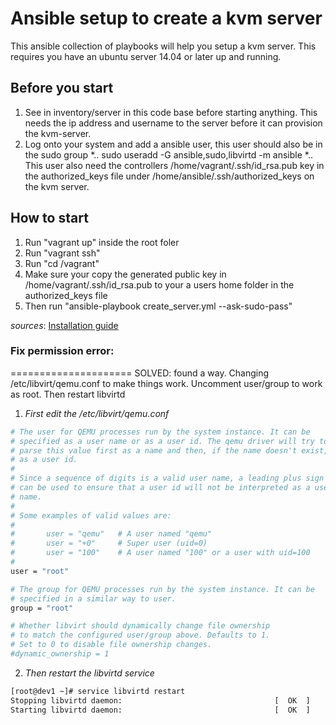 # Ansible setup to create a kvm server
This ansible collection of playbooks will help you setup a kvm server. This requires you have an ubuntu server 14.04 or later up and running.



## Before you start
1. See in inventory/server in this code base before starting anything. This needs the ip address and username to the server before it can provision the kvm-server.
2. Log onto your system and add a ansible user, this user should also be in the sudo group
*.. sudo useradd -G ansible,sudo,libvirtd -m ansible
*.. This user also need the controllers /home/vagrant/.ssh/id_rsa.pub key in the authorized_keys file under /home/ansible/.ssh/authorized_keys on the kvm server.

## How to start
1. Run "vagrant up" inside the root foler
2. Run "vagrant ssh"
3. Run "cd /vagrant"
4. Make sure your copy the generated public key in /home/vagrant/.ssh/id_rsa.pub to your a users home folder in the authorized_keys file
5. Then run "ansible-playbook create_server.yml --ask-sudo-pass"


*sources*: [Installation guide](https://help.ubuntu.com/lts/serverguide/libvirt.html)

### Fix permission error:
=====================
SOLVED: found a way.
Changing /etc/libvirt/qemu.conf to make things work.
Uncomment user/group to work as root.
Then restart libvirtd

1. *First edit the /etc/libvirt/qemu.conf*
```bash
# The user for QEMU processes run by the system instance. It can be
# specified as a user name or as a user id. The qemu driver will try to
# parse this value first as a name and then, if the name doesn't exist,
# as a user id.
#
# Since a sequence of digits is a valid user name, a leading plus sign
# can be used to ensure that a user id will not be interpreted as a user
# name.
#
# Some examples of valid values are:
#
#       user = "qemu"   # A user named "qemu"
#       user = "+0"     # Super user (uid=0)
#       user = "100"    # A user named "100" or a user with uid=100
#
user = "root"

# The group for QEMU processes run by the system instance. It can be
# specified in a similar way to user.
group = "root"

# Whether libvirt should dynamically change file ownership
# to match the configured user/group above. Defaults to 1.
# Set to 0 to disable file ownership changes.
#dynamic_ownership = 1
```

2. *Then restart the libvirtd service*
```bash
[root@dev1 ~]# service libvirtd restart
Stopping libvirtd daemon:                                  [  OK  ]
Starting libvirtd daemon:                                  [  OK  ]
```
